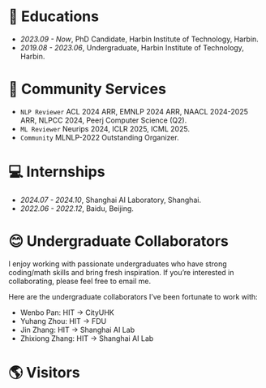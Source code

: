 
# 📖 Educations
- *2023.09 - Now*, PhD Candidate, Harbin Institute of Technology, Harbin.
- *2019.08 - 2023.06*, Undergraduate, Harbin Institute of Technology, Harbin.

# 🤗 Community Services
- `NLP Reviewer` ACL 2024 ARR, EMNLP 2024 ARR, NAACL 2024-2025 ARR, NLPCC 2024, Peerj Computer Science (Q2).
- `ML Reviewer` Neurips 2024, ICLR 2025, ICML 2025.
- `Community` MLNLP-2022 Outstanding Organizer.

# 💻 Internships
- *2024.07 - 2024.10*, Shanghai AI Laboratory, Shanghai.
- *2022.06 - 2022.12*, Baidu, Beijing.

# 😊 Undergraduate Collaborators
I enjoy working with passionate undergraduates who have strong coding/math skills and bring fresh inspiration. If you’re interested in collaborating, please feel free to email me.

Here are the undergraduate collaborators I’ve been fortunate to work with:
- Wenbo Pan: HIT -> CityUHK
- Yuhang Zhou: HIT -> FDU
- Jin Zhang: HIT -> Shanghai AI Lab
- Zhixiong Zhang: HIT -> Shanghai AI Lab


# 🌎 Visitors
<script type="text/javascript" id="mapmyvisitors" src="//mapmyvisitors.com/map.js?d=sG3QzVe4peiRhfckvRA21YTB0RhIN4efoodwcdnU0ys&cl=ffffff&w=a"></script>